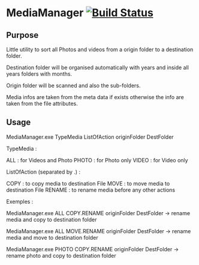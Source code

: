 # MediaManager [![Build Status](https://travis-ci.org/Freepaq/MediaManager.svg?branch=main)](https://travis-ci.org/Freepaq/MediaManager)
## Purpose

Little utility to sort all Photos and videos from a origin folder to a destination folder.

Destination folder will be organised automatically with years and inside all years folders with months.

Origin folder will be scanned and also the sub-folders.

Media infos are taken from the meta data if exists otherwise the info are taken from the file attributes.

## Usage

MediaManager.exe TypeMedia ListOfAction originFolder DestFolder

TypeMedia : 

ALL : for Videos and Photo
PHOTO : for Photo only
VIDEO : for Video only

ListOfAction (separated by .) :

COPY : to copy media to destination File
MOVE : to move media to destination File
RENAME : to rename media before any other actions

Exemples :


MediaManager.exe ALL COPY.RENAME originFolder DestFolder
-> rename media and copy to destination folder

MediaManager.exe ALL MOVE.RENAME originFolder DestFolder
-> rename media and move to destination folder

MediaManager.exe PHOTO COPY.RENAME originFolder DestFolder
-> rename photo and copy to destination folder
